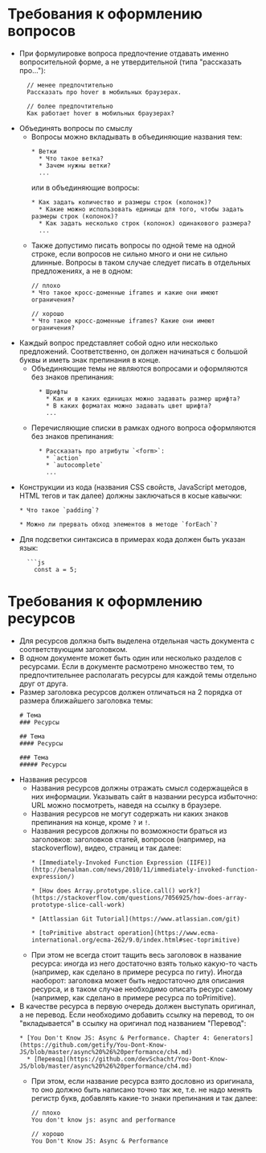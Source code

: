 # Требования к оформлению вопросов

* При формулировке вопроса предпочтение отдавать именно вопросительной форме, а не утвердительной (типа "рассказать про..."):
  ```
    // менее предпочтительно
    Рассказать про hover в мобильных браузерах.

    // более предпочтительно
    Как работает hover в мобильных браузерах?
  ```
* Объединять вопросы по смыслу
  * Вопросы можно вкладывать в объединяющие названия тем:
    ```
    * Ветки
      * Что такое ветка?
      * Зачем нужны ветки?
      ...
    ```
    или в объединяющие вопросы:
    ```
    * Как задать количество и размеры строк (колонок)?
      * Какие можно использовать единицы для того, чтобы задать размеры строк (колонок)?
      * Как задать несколько строк (колонок) одинакового размера?
      ...
    ```
  * Также допустимо писать вопросы по одной теме на одной строке, если вопросов не сильно много и они не сильно длинные. Вопросы в таком случае следует писать в отдельных предложениях, а не в одном:
    ```
    // плохо
    * Что такое кросс-доменные iframes и какие они имеют ограничения?

    // хорошо
    * Что такое кросс-доменные iframes? Какие они имеют ограничения?
    ```
* Каждый вопрос представляет собой одно или несколько предложений. Соответственно, он должен начинаться с большой буквы и иметь знак препинания в конце.
  * Объединяющие темы не являются вопросами и оформляются без знаков препинания:
    ```
      * Шрифты
        * Как и в каких единицах можно задавать размер шрифта?
        * В каких форматах можно задавать цвет шрифта?
        ...
    ```
  * Перечисляющие списки в рамках одного вопроса оформляются без знаков препинания:
    ```
      * Рассказать про атрибуты `<form>`:
        * `action`
        * `autocomplete`
        ...
    ```
* Конструкции из кода (названия CSS свойств, JavaScript методов, HTML тегов и так далее) должны заключаться в косые кавычки:
  ```
  * Что такое `padding`?

  * Можно ли прервать обход элементов в методе `forEach`?
  ```
* Для подсветки синтаксиса в примерах кода должен быть указан язык:
  ```
    ```js
      const a = 5;
  ```


# Требования к оформлению ресурсов

* Для ресурсов должна быть выделена отдельная часть документа с соответствующим заголовком.
* В одном документе может быть один или несколько разделов с ресурсами. Если в документе расмотрено множество тем, то предпочтительнее располагать ресурсы для каждой темы отдельно друг от друга.
* Размер заголовка ресурсов должен отличаться на 2 порядка от размера ближайшего заголовка темы:
  ```
  # Тема
  ### Ресурсы

  ## Тема
  #### Ресурсы

  ### Тема
  ##### Ресурсы
  ```
* Названия ресурсов
  * Названия ресурсов должны отражать смысл содержащейся в них информации. Указывать сайт в названии ресурса избыточно: URL можно посмотреть, наведя на ссылку в браузере.
  * Названия ресурсов не могут содержать ни каких знаков препинания на конце, кроме `?` и `!`.
  * Названия ресурсов должны по возможности браться из заголовков: заголовков статей, вопросов (например, на stackoverflow), видео, страниц и так далее:
    ```
    * [Immediately-Invoked Function Expression (IIFE)](http://benalman.com/news/2010/11/immediately-invoked-function-expression/)

    * [How does Array.prototype.slice.call() work?](https://stackoverflow.com/questions/7056925/how-does-array-prototype-slice-call-work)

    * [Attlassian Git Tutorial](https://www.atlassian.com/git)

    * [toPrimitive abstract operation](https://www.ecma-international.org/ecma-262/9.0/index.html#sec-toprimitive)
    ```
  * При этом не всегда стоит тащить весь заголовок в название ресурса: иногда из него достаточно взять только какую-то часть (например, как сделано в примере ресурса по гиту). Иногда наоборот: заголовка может быть недостаточно для описания ресурса, и в таком случае необходимо описать ресурс самому (например, как сделано в примере ресурса по toPrimitive).
* В качестве ресурса в первую очередь должен выступать оригинал, а не перевод. Если необходимо добавить ссылку на перевод, то он "вкладывается" в ссылку на оригинал под названием "Перевод":
  ```
  * [You Don't Know JS: Async & Performance. Chapter 4: Generators](https://github.com/getify/You-Dont-Know-JS/blob/master/async%20%26%20performance/ch4.md)
    * [Перевод](https://github.com/devSchacht/You-Dont-Know-JS/blob/master/async%20%26%20performance/ch4.md)
  ```
  * При этом, если название ресурса взято дословно из оригинала, то оно должно быть написано точно так же, т.е. не надо менять регистр букв, добавлять какие-то знаки препинания и так далее:
    ```
    // плохо
    You don't know js: async and performance

    // хорошо
    You Don't Know JS: Async & Performance
    ```
